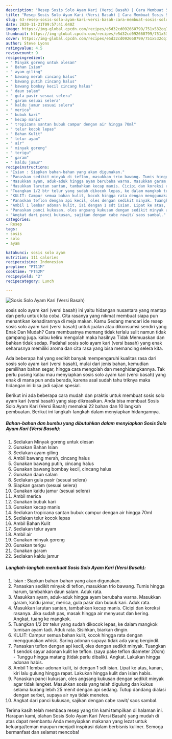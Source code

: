 ```yaml
---
description: "Resep Sosis Solo Ayam Kari (Versi Basah) | Cara Membuat Sosis Solo Ayam Kari (Versi Basah) Yang Lezat"
title: "Resep Sosis Solo Ayam Kari (Versi Basah) | Cara Membuat Sosis Solo Ayam Kari (Versi Basah) Yang Lezat"
slug: 63-resep-sosis-solo-ayam-kari-versi-basah-cara-membuat-sosis-solo-ayam-kari-versi-basah-yang-lezat
date: 2020-11-21T09:57:41.640Z
image: https://img-global.cpcdn.com/recipes/e5d32cd092660799/751x532cq70/sosis-solo-ayam-kari-versi-basah-foto-resep-utama.jpg
thumbnail: https://img-global.cpcdn.com/recipes/e5d32cd092660799/751x532cq70/sosis-solo-ayam-kari-versi-basah-foto-resep-utama.jpg
cover: https://img-global.cpcdn.com/recipes/e5d32cd092660799/751x532cq70/sosis-solo-ayam-kari-versi-basah-foto-resep-utama.jpg
author: Steve Lyons
ratingvalue: 4.5
reviewcount: 9
recipeingredient:
- " Minyak goreng untuk olesan"
- " Bahan Isian"
- " ayam giling"
- " bawang merah cincang halus"
- " bawang putih cincang halus"
- " bawang bombay kecil cincang halus"
- " daun salam"
- " gula pasir sesuai selera"
- " garam sesuai selera"
- " kaldu jamur sesuai selera"
- " merica"
- " bubuk kari"
- " kecap manis"
- " tropicana santan bubuk campur dengan air hingga 70ml"
- " telur kocok lepas"
- " Bahan Kulit"
- " telur ayam"
- " air"
- " minyak goreng"
- " terigu"
- " garam"
- " kaldu jamur"
recipeinstructions:
- "Isian : Siapkan bahan-bahan yang akan digunakan."
- "Panaskan sedikit minyak di teflon, masukkan trio bawang. Tumis hingga harum, tambahkan daun salam. Aduk rata."
- "Masukkan ayam, aduk-aduk hingga ayam berubaha warna. Masukkan garam, kaldu jamur, merica, gula pasir dan bubuk kari. Aduk rata."
- "Masukkan larutan santan, tambahkan kecap manis. Cicipi dan koreksi rasanya. Jika sudah pas, masak hingga air menyusut dan kering. Angkat, tuang ke mangkok."
- "Tuangkan 1/2 btr telur yang sudah dikocok lepas, ke dalam mangkok tumisan ayam tadi. Aduk rata. Sisihkan, biarkan dingin."
- "KULIT: Campur semua bahan kulit, kocok hingga rata dengan menggunakan whisk. Saring adonan supaya tidak ada yang bergindil."
- "Panaskan teflon dengan api kecil, oles dengan sedikit minyak. Tuangkan 1 sendok sayur adonan kulit ke teflon. (saya pake teflon diameter 20cm) Tunggu hingga matang (tidak perlu dibalik). Angkat. Lakukan hingga adonan habis."
- "Ambil 1 lembar adonan kulit, isi dengan 1 sdt isian. Lipat ke atas, kanan, kiri lalu gulung hingga rapat. Lakukan hingga kulit dan isian habis."
- "Panaskan panci kukusan, oles angsang kukusan dengan sedikit minyak agar tidak lengket. Masukkan sosis yang telah digulung dan kukus selama kurang lebih 25 menit dengan api sedang. Tutup dandang dialasi dengan serbet, supaya air nya tidak menetes."
- "Angkat dari panci kukusan, sajikan dengan cabe rawit/ saos sambal."
categories:
- Resep
tags:
- sosis
- solo
- ayam

katakunci: sosis solo ayam 
nutrition: 111 calories
recipecuisine: Indonesian
preptime: "PT11M"
cooktime: "PT42M"
recipeyield: "2"
recipecategory: Lunch

---
```



![Sosis Solo Ayam Kari (Versi Basah)](https://img-global.cpcdn.com/recipes/e5d32cd092660799/751x532cq70/sosis-solo-ayam-kari-versi-basah-foto-resep-utama.jpg)


sosis solo ayam kari (versi basah) ini yaitu hidangan nusantara yang mantap dan perlu untuk kita coba. Cita rasanya yang nikmat membuat siapa pun menantikan kehadirannya di meja makan.
Kamu Sedang mencari ide resep sosis solo ayam kari (versi basah) untuk jualan atau dikonsumsi sendiri yang Enak Dan Mudah? Cara membuatnya memang tidak terlalu sulit namun tidak gampang juga. kalau keliru mengolah maka hasilnya Tidak Memuaskan dan bahkan tidak sedap. Padahal sosis solo ayam kari (versi basah) yang enak seharusnya memiliki aroma dan cita rasa yang bisa memancing selera kita.

Ada beberapa hal yang sedikit banyak mempengaruhi kualitas rasa dari sosis solo ayam kari (versi basah), mulai dari jenis bahan, kemudian pemilihan bahan segar, hingga cara mengolah dan menghidangkannya. Tak perlu pusing kalau mau menyiapkan sosis solo ayam kari (versi basah) yang enak di mana pun anda berada, karena asal sudah tahu triknya maka hidangan ini bisa jadi sajian spesial.




Berikut ini ada beberapa cara mudah dan praktis untuk membuat sosis solo ayam kari (versi basah) yang siap dikreasikan. Anda bisa membuat Sosis Solo Ayam Kari (Versi Basah) memakai 22 bahan dan 10 langkah pembuatan. Berikut ini langkah-langkah dalam menyiapkan hidangannya.

<!--inarticleads1-->

##### Bahan-bahan dan bumbu yang dibutuhkan dalam menyiapkan Sosis Solo Ayam Kari (Versi Basah):

1. Sediakan  Minyak goreng untuk olesan
1. Gunakan  Bahan Isian
1. Sediakan  ayam giling
1. Ambil  bawang merah, cincang halus
1. Gunakan  bawang putih, cincang halus
1. Gunakan  bawang bombay kecil, cincang halus
1. Gunakan  daun salam
1. Sediakan  gula pasir (sesuai selera)
1. Siapkan  garam (sesuai selera)
1. Gunakan  kaldu jamur (sesuai selera)
1. Ambil  merica
1. Gunakan  bubuk kari
1. Gunakan  kecap manis
1. Sediakan  tropicana santan bubuk campur dengan air hingga 70ml
1. Sediakan  telur kocok lepas
1. Ambil  Bahan Kulit
1. Sediakan  telur ayam
1. Ambil  air
1. Gunakan  minyak goreng
1. Gunakan  terigu
1. Gunakan  garam
1. Sediakan  kaldu jamur




<!--inarticleads2-->

##### Langkah-langkah membuat Sosis Solo Ayam Kari (Versi Basah):

1. Isian : Siapkan bahan-bahan yang akan digunakan.
1. Panaskan sedikit minyak di teflon, masukkan trio bawang. Tumis hingga harum, tambahkan daun salam. Aduk rata.
1. Masukkan ayam, aduk-aduk hingga ayam berubaha warna. Masukkan garam, kaldu jamur, merica, gula pasir dan bubuk kari. Aduk rata.
1. Masukkan larutan santan, tambahkan kecap manis. Cicipi dan koreksi rasanya. Jika sudah pas, masak hingga air menyusut dan kering. Angkat, tuang ke mangkok.
1. Tuangkan 1/2 btr telur yang sudah dikocok lepas, ke dalam mangkok tumisan ayam tadi. Aduk rata. Sisihkan, biarkan dingin.
1. KULIT: Campur semua bahan kulit, kocok hingga rata dengan menggunakan whisk. Saring adonan supaya tidak ada yang bergindil.
1. Panaskan teflon dengan api kecil, oles dengan sedikit minyak. Tuangkan 1 sendok sayur adonan kulit ke teflon. (saya pake teflon diameter 20cm) - Tunggu hingga matang (tidak perlu dibalik). Angkat. Lakukan hingga adonan habis.
1. Ambil 1 lembar adonan kulit, isi dengan 1 sdt isian. Lipat ke atas, kanan, kiri lalu gulung hingga rapat. Lakukan hingga kulit dan isian habis.
1. Panaskan panci kukusan, oles angsang kukusan dengan sedikit minyak agar tidak lengket. Masukkan sosis yang telah digulung dan kukus selama kurang lebih 25 menit dengan api sedang. Tutup dandang dialasi dengan serbet, supaya air nya tidak menetes.
1. Angkat dari panci kukusan, sajikan dengan cabe rawit/ saos sambal.




Terima kasih telah membaca resep yang tim kami tampilkan di halaman ini. Harapan kami, olahan Sosis Solo Ayam Kari (Versi Basah) yang mudah di atas dapat membantu Anda menyiapkan makanan yang lezat untuk keluarga/teman maupun menjadi inspirasi dalam berbisnis kuliner. Semoga bermanfaat dan selamat mencoba!
